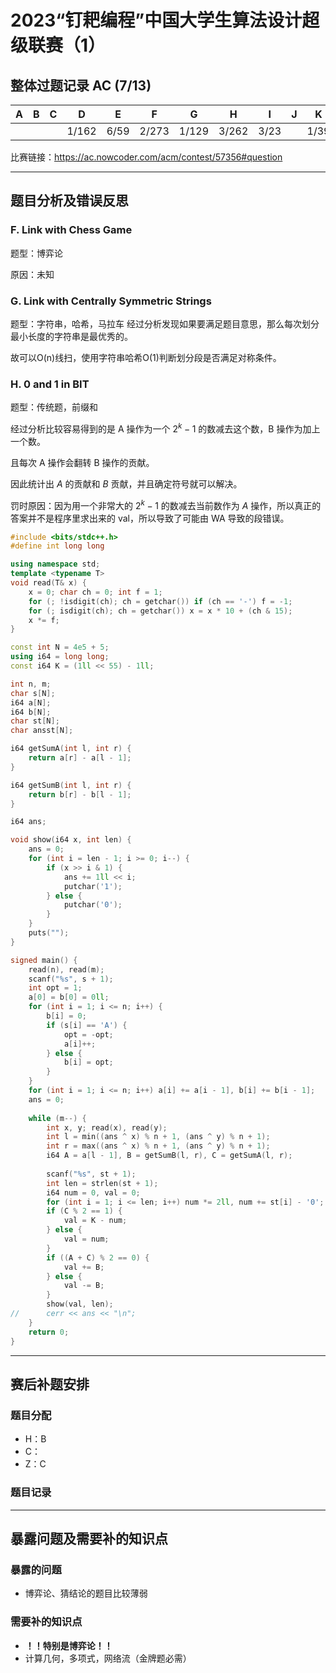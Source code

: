 # 2023“钉耙编程”中国大学生算法设计超级联赛（1）

## 整体过题记录 AC (7/13)

| A   | B   | C   | D       | E      | F       | G       | H       | I      | J   | K      | L   | M   |
| --- | --- | --- | ------- | ------ | ------- | ------- | ------- | ------ | --- | ------ | --- | --- |
|     |     |     | $1/162$ | $6/59$ | $2/273$ | $1/129$ | $3/262$ | $3/23$ |     | $1/39$ |     |     |

比赛链接：https://ac.nowcoder.com/acm/contest/57356#question

---
## 题目分析及错误反思

### F. Link with Chess Game

题型：博弈论

原因：未知

### G. Link with Centrally Symmetric Strings

题型：字符串，哈希，马拉车
经过分析发现如果要满足题目意思，那么每次划分最小长度的字符串是最优秀的。

故可以O(n)线扫，使用字符串哈希O(1)判断划分段是否满足对称条件。


### H. 0 and 1 in BIT

题型：传统题，前缀和

经过分析比较容易得到的是 A 操作为一个 $2^k-1$ 的数减去这个数，B 操作为加上一个数。

且每次 A 操作会翻转 B 操作的贡献。

因此统计出 $A$ 的贡献和 $B$ 贡献，并且确定符号就可以解决。

罚时原因：因为用一个非常大的 $2^k-1$ 的数减去当前数作为 $A$ 操作，所以真正的答案并不是程序里求出来的 val，所以导致了可能由 WA 导致的段错误。

```cpp
#include <bits/stdc++.h>
#define int long long

using namespace std;
template <typename T>
void read(T& x) {
	x = 0; char ch = 0; int f = 1;
	for (; !isdigit(ch); ch = getchar()) if (ch == '-') f = -1;
	for (; isdigit(ch); ch = getchar()) x = x * 10 + (ch & 15);
	x *= f;
}

const int N = 4e5 + 5;
using i64 = long long;
const i64 K = (1ll << 55) - 1ll;

int n, m;
char s[N];
i64 a[N];
i64 b[N];
char st[N];
char ansst[N];

i64 getSumA(int l, int r) {
	return a[r] - a[l - 1];
}

i64 getSumB(int l, int r) {
	return b[r] - b[l - 1];
}

i64 ans;

void show(i64 x, int len) {
	ans = 0;
	for (int i = len - 1; i >= 0; i--) {
		if (x >> i & 1) {
			ans += 1ll << i;
			putchar('1'); 
		} else {
			putchar('0');
		}
	}
	puts("");
}

signed main() {
	read(n), read(m);
	scanf("%s", s + 1);
	int opt = 1;
	a[0] = b[0] = 0ll;
	for (int i = 1; i <= n; i++) {
		b[i] = 0;
		if (s[i] == 'A') {
			opt = -opt;
			a[i]++;
		} else {
			b[i] = opt;
		}
	}
	for (int i = 1; i <= n; i++) a[i] += a[i - 1], b[i] += b[i - 1];
	ans = 0;
	
	while (m--) {
		int x, y; read(x), read(y);
		int l = min((ans ^ x) % n + 1, (ans ^ y) % n + 1);
		int r = max((ans ^ x) % n + 1, (ans ^ y) % n + 1);
		i64 A = a[l - 1], B = getSumB(l, r), C = getSumA(l, r);
		
		scanf("%s", st + 1);
		int len = strlen(st + 1);
		i64 num = 0, val = 0;
		for (int i = 1; i <= len; i++) num *= 2ll, num += st[i] - '0';
		if (C % 2 == 1) {
			val = K - num;
		} else {
			val = num;
		}
		if ((A + C) % 2 == 0) {
			val += B;
		} else {
			val -= B;
		}
		show(val, len);
//		cerr << ans << "\n";
	}
	return 0;
}
```

---

## 赛后补题安排

### 题目分配

- H：B
- C：
- Z：C

### 题目记录

---

## 暴露问题及需要补的知识点
### 暴露的问题
- 博弈论、猜结论的题目比较薄弱

### 需要补的知识点
- **！！特别是博弈论！！**
- 计算几何，多项式，网络流（金牌题必需）